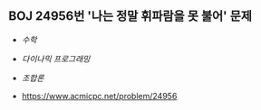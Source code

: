 ## BOJ 24956번 '나는 정말 휘파람을 못 불어' 문제 

* _수학_
* _다이나믹 프로그래밍_
* _조합론_


* https://www.acmicpc.net/problem/24956
